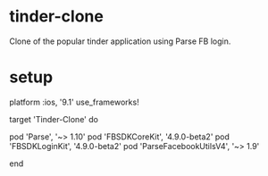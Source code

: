 # tinder-clone

Clone of the popular tinder application using Parse FB login.

# setup

platform :ios, '9.1'
use_frameworks!

target 'Tinder-Clone' do

pod 'Parse', '~> 1.10'
pod 'FBSDKCoreKit', '4.9.0-beta2'
pod 'FBSDKLoginKit', '4.9.0-beta2'
pod 'ParseFacebookUtilsV4', '~> 1.9'

end

